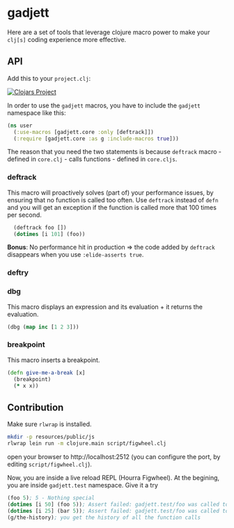 # gadjett

Here are a set of tools that leverage clojure macro power to make your `clj[s]` coding experience more effective.

## API
Add this to your `project.clj`:

[![Clojars Project](https://img.shields.io/clojars/v/viebel/gadjett.svg)](https://clojars.org/viebel/gadjett)

In order to use the `gadjett` macros, you have to include the `gadjett` namespace like this:

```clojure
(ns user
  (:use-macros [gadjett.core :only [deftrack]])
  (:require [gadjett.core :as g :include-macros true]))
```

The reason that you need the two statements is because `deftrack` macro - defined in `core.clj` - calls functions - defined in `core.cljs`.

### deftrack
This macro will proactively solves (part of) your performance issues, by ensuring that no function is called too often.
Use `deftrack` instead of `defn` and you will get an exception if the function is called more that 100 times per second.

```clojure
  (deftrack foo [])
  (dotimes [i 101] (foo))
```

**Bonus**: No performance hit in production => the code added by `deftrack` disappears when you use `:elide-asserts true`.

### deftry

### dbg
This macro displays an expression and its evaluation + it returns the evaluation. 

```clojure
(dbg (map inc [1 2 3]))
```

### breakpoint
This macro inserts a breakpoint. 

```clojure
(defn give-me-a-break [x]
  (breakpoint)
  (* x x))
```

## Contribution

Make sure `rlwrap` is installed.
```bash
mkdir -p resources/public/js
rlwrap lein run -m clojure.main script/figwheel.clj
```
open your browser to http://localhost:2512 (you can configure the port, by editing `script/figwheel.clj`).

Now, you are inside a live reload REPL (Hourra Figwheel).
At the begining, you are inside `gadjett.test` namespace.
Give it a try
```clojure
(foo 5); 5 - Nothing special
(dotimes [i 50] (foo 5)); Assert failed: gadjett.test/foo was called too much: 50 times over the last 1000 msec.
(dotimes [i 25] (bar 5)); Assert failed: gadjett.test/foo was called too much: 50 times over the last 1000 msec.
(g/the-history); you get the history of all the function calls
```
